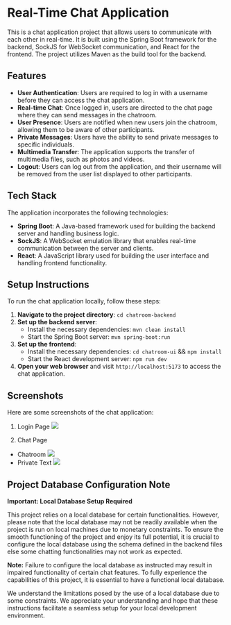 # Real-Time Chat Application

  This is a chat application project that allows users to communicate with each other in real-time. It is built using the Spring Boot framework for the backend, SockJS for WebSocket communication, and React for the frontend. The project utilizes Maven as the build tool for the backend.
## Features
-  __User Authentication__: Users are required to log in with a username before they can access the chat application.
- __Real-time Chat__: Once logged in, users are directed to the chat page where they can send messages in the chatroom.
- __User Presence__: Users are notified when new users join the chatroom, allowing them to be aware of other participants.
- __Private Messages__: Users have the ability to send private messages to specific individuals.
- __Multimedia Transfer__: The application supports the transfer of multimedia files, such as photos and videos.
- __Logout__: Users can log out from the application, and their username will be removed from the user list displayed to other participants.

## Tech Stack
The application incorporates the following technologies:

- __Spring Boot__: A Java-based framework used for building the backend server and handling business logic.
- __SockJS__: A WebSocket emulation library that enables real-time communication between the server and clients.
- __React__: A JavaScript library used for building the user interface and handling frontend functionality.

## Setup Instructions
To run the chat application locally, follow these steps:

1. __Navigate to the project directory__: ```cd chatroom-backend```
2. __Set up the backend server__:
   - Install the necessary dependencies: ```mvn clean install```
   - Start the Spring Boot server: ```mvn spring-boot:run```
3. __Set up the frontend__:
   - Install the necessary dependencies: ```cd chatroom-ui``` && ```npm install```
   - Start the React development server: ```npm run dev```
4. __Open your web browser__ and visit ```http://localhost:5173``` to access the chat application.

## Screenshots
Here are some screenshots of the chat application:

1. Login Page
![](https://github.com/Akshat200201/Springboot-chatapp-master/blob/main/img/login-vid.gif)

2. Chat Page
- Chatroom ![](https://github.com/Akshat200201/Springboot-chatapp-master/blob/main/img/Chat-2.png)
- Private Text ![](https://github.com/Akshat200201/Springboot-chatapp-master/blob/main/img/Chat-1.png)


## Project Database Configuration Note

**Important: Local Database Setup Required**

This project relies on a local database for certain functionalities. However, please note that the local database may not be readily available when the project is run on local machines due to monetary constraints. To ensure the smooth functioning of the project and enjoy its full potential, it is crucial to configure the local database using the schema defined in the backend files else some chatting functionalities may not work as expected.

**Note:**
   Failure to configure the local database as instructed may result in impaired functionality of certain chat features. To fully experience the capabilities of this project, it is essential to have a functional local database.

We understand the limitations posed by the use of a local database due to some constraints. We appreciate your understanding and hope that these instructions facilitate a seamless setup for your local development environment.

